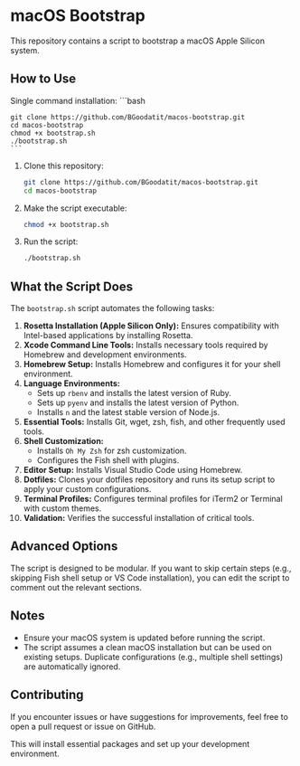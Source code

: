 # macOS Bootstrap

This repository contains a script to bootstrap a macOS Apple Silicon system.

## How to Use

Single command installation:
    ```bash 
    
    git clone https://github.com/BGoodatit/macos-bootstrap.git
    cd macos-bootstrap
    chmod +x bootstrap.sh
    ./bootstrap.sh
    ```
1. Clone this repository:
    ```bash
    git clone https://github.com/BGoodatit/macos-bootstrap.git
    cd macos-bootstrap
    ```

2. Make the script executable:
    ```bash
    chmod +x bootstrap.sh
    ```

3. Run the script:
    ```bash
    ./bootstrap.sh
    ```
## What the Script Does

The `bootstrap.sh` script automates the following tasks:

1. **Rosetta Installation (Apple Silicon Only):** Ensures compatibility with Intel-based applications by installing Rosetta.
2. **Xcode Command Line Tools:** Installs necessary tools required by Homebrew and development environments.
3. **Homebrew Setup:** Installs Homebrew and configures it for your shell environment.
4. **Language Environments:**
    - Sets up `rbenv` and installs the latest version of Ruby.
    - Sets up `pyenv` and installs the latest version of Python.
    - Installs `n` and the latest stable version of Node.js.
5. **Essential Tools:** Installs Git, wget, zsh, fish, and other frequently used tools.
6. **Shell Customization:**
    - Installs `Oh My Zsh` for zsh customization.
    - Configures the Fish shell with plugins.
7. **Editor Setup:** Installs Visual Studio Code using Homebrew.
8. **Dotfiles:** Clones your dotfiles repository and runs its setup script to apply your custom configurations.
9. **Terminal Profiles:** Configures terminal profiles for iTerm2 or Terminal with custom themes.
10. **Validation:** Verifies the successful installation of critical tools.

## Advanced Options

The script is designed to be modular. If you want to skip certain steps (e.g., skipping Fish shell setup or VS Code installation), you can edit the script to comment out the relevant sections.

## Notes

- Ensure your macOS system is updated before running the script.
- The script assumes a clean macOS installation but can be used on existing setups. Duplicate configurations (e.g., multiple shell settings) are automatically ignored.

## Contributing

If you encounter issues or have suggestions for improvements, feel free to open a pull request or issue on GitHub.

This will install essential packages and set up your development environment.
